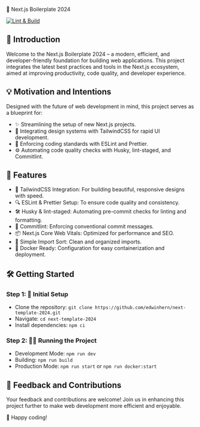 🚀 Next.js Boilerplate 2024

[![Lint & Build](https://github.com/edwinhern/next-template-2024/actions/workflows/build.yml/badge.svg?branch=main)](https://github.com/edwinhern/next-template-2024/actions/workflows/build.yml)

## 🌟 Introduction

Welcome to the Next.js Boilerplate 2024 – a modern, efficient, and developer-friendly foundation for building web applications. This project integrates the latest best practices and tools in the Next.js ecosystem, aimed at improving productivity, code quality, and developer experience.

## 💡 Motivation and Intentions

Designed with the future of web development in mind, this project serves as a blueprint for:

- ✨ Streamlining the setup of new Next.js projects.
- 🎨 Integrating design systems with TailwindCSS for rapid UI development.
- 📏 Enforcing coding standards with ESLint and Prettier.
- ⚙️ Automating code quality checks with Husky, lint-staged, and Commitlint.

## 🚀 Features

- 🌈 TailwindCSS Integration: For building beautiful, responsive designs with speed.
- 🔍 ESLint & Prettier Setup: To ensure code quality and consistency.
- 🛠️ Husky & lint-staged: Automating pre-commit checks for linting and formatting.
- 📝 Commitlint: Enforcing conventional commit messages.
- 📦 Next.js Core Web Vitals: Optimized for performance and SEO.
- 🔄 Simple Import Sort: Clean and organized imports.
- 🐳 Docker Ready: Configuration for easy containerization and deployment.

## 🛠️ Getting Started

### Step 1: 🚀 Initial Setup

- Clone the repository: `git clone https://github.com/edwinhern/next-template-2024.git`
- Navigate: `cd next-template-2024`
- Install dependencies: `npm ci`

### Step 2: 🏃‍♂️ Running the Project

- Development Mode: `npm run dev`
- Building: `npm run build`
- Production Mode: `npm run start` or `npm run docker:start`

## 🤝 Feedback and Contributions

Your feedback and contributions are welcome! Join us in enhancing this project further to make web development more efficient and enjoyable.

🎉 Happy coding!
